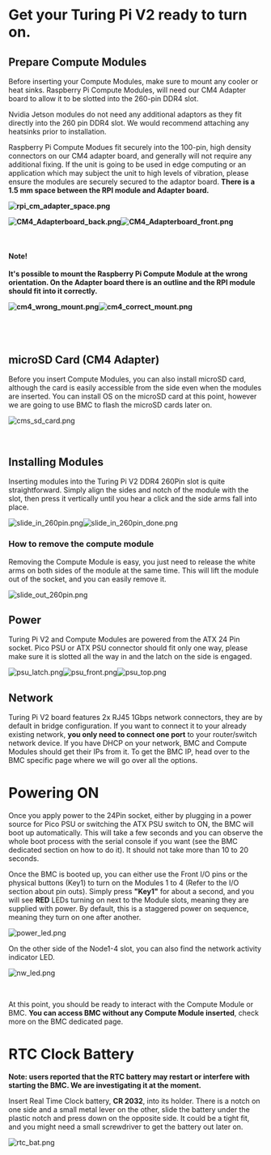 <h1 class="wysiwyg-text-align-left">Get your Turing Pi V2 ready to turn on.</h1>
<h2>Prepare Compute Modules</h2>
<p dir="auto">Before inserting your Compute Modules, make sure to mount any cooler or heat sinks. Raspberry Pi Compute Modules, will need our CM4 Adapter board to allow it to be slotted into the 260-pin DDR4 slot.</p>
<p dir="auto">Nvidia Jetson modules do not need any additional adaptors as they fit directly into the 260 pin DDR4 slot. We would recommend attaching any heatsinks prior to installation.</p>
<p dir="auto">Raspberry Pi Compute Modues fit securely into the 100-pin, high density connectors on our CM4 adapter board, and generally will not require any additional fixing. If the unit is going to be used in edge computing or an application which may subject the unit to high levels of vibration, please ensure the modules are securely secured to the adaptor board. <strong>There is a 1.5 mm space between the RPI module and Adapter board.</strong></p>
<p class="wysiwyg-text-align-center"><strong><img src="https://help.turingpi.com/hc/article_attachments/8865688012189" alt="rpi_cm_adapter_space.png"></strong></p>
<p class="wysiwyg-text-align-center"><strong><img src="https://help.turingpi.com/hc/article_attachments/8895101893405" alt="CM4_Adapterboard_back.png"><img src="https://help.turingpi.com/hc/article_attachments/8895101842077" alt="CM4_Adapterboard_front.png"></strong></p>
<p> </p>
<h4><strong>Note!</strong></h4>
<p class="wysiwyg-indent2"><strong>It's possible to mount the Raspberry Pi Compute Module at the wrong orientation. On the Adapter board there is an outline and the RPI module should fit into it correctly.</strong></p>
<p class="wysiwyg-indent2"><strong><img src="https://help.turingpi.com/hc/article_attachments/8895200388765" alt="cm4_wrong_mount.png"><img src="https://help.turingpi.com/hc/article_attachments/8895211212189" alt="cm4_correct_mount.png"></strong></p>
<h2> </h2>
<h2>microSD Card (CM4 Adapter)</h2>
<p>Before you insert Compute Modules, you can also install microSD card, although the card is easily accessible from the side even when the modules are inserted. You can install OS on the microSD card at this point, however we are going to use BMC to flash the microSD cards later on.</p>
<p class="wysiwyg-text-align-center"><img src="https://help.turingpi.com/hc/article_attachments/8807278435613" alt="cms_sd_card.png"></p>
<p> </p>
<h2>Installing Modules</h2>
<p>Inserting modules into the Turing Pi V2 DDR4 260Pin slot is quite straightforward. Simply align the sides and notch of the module with the slot, then press it vertically until you hear a click and the side arms fall into place.</p>
<p class="wysiwyg-text-align-center"><img src="https://help.turingpi.com/hc/article_attachments/8807277345053" alt="slide_in_260pin.png"><img src="https://help.turingpi.com/hc/article_attachments/8807277347997" alt="slide_in_260pin_done.png"></p>
<h3 class="wysiwyg-text-align-left">How to remove the compute module</h3>
<p>Removing the Compute Module is easy, you just need to release the white arms on both sides of the module at the same time. This will lift the module out of the socket, and you can easily remove it.</p>
<p class="wysiwyg-text-align-center"><img src="https://help.turingpi.com/hc/article_attachments/8807727745693" alt="slide_out_260pin.png"></p>
<h2 class="wysiwyg-text-align-left">Power</h2>
<p>Turing Pi V2 and Compute Modules are powered from the ATX 24 Pin socket. Pico PSU or ATX PSU connector should fit only one way, please make sure it is slotted all the way in and the latch on the side is engaged. </p>
<p><img src="https://help.turingpi.com/hc/article_attachments/8807957201565" alt="psu_latch.png"><img src="https://help.turingpi.com/hc/article_attachments/8807970487965" alt="psu_front.png"><img src="https://help.turingpi.com/hc/article_attachments/8807970490013" alt="psu_top.png"></p>
<h2>Network</h2>
<p>Turing Pi V2 board features 2x RJ45 1Gbps network connectors, they are by default in bridge configuration. If you want to connect it to your already existing network, <strong>you only need to connect one port</strong> to your router/switch network device. If you have DHCP on your network, BMC and Compute Modules should get their IPs from it. To get the BMC IP, head over to the BMC specific page where we will go over all the options.</p>
<h1>Powering ON</h1>
<p>Once you apply power to the 24Pin socket, either by plugging in a power source for Pico PSU or switching the ATX PSU switch to ON, the BMC will boot up automatically. This will take a few seconds and you can observe the whole boot process with the serial console if you want (see the BMC dedicated section on how to do it). It should not take more than 10 to 20 seconds.</p>
<p>Once the BMC is booted up, you can either use the Front I/O pins or the physical buttons (Key1) to turn on the Modules 1 to 4 (Refer to the I/O section about pin outs). Simply press <strong>"Key1"</strong> for about a second, and you will see <strong><span class="wysiwyg-color-red">RED</span></strong> LEDs turning on next to the Module slots, meaning they are supplied with power. By default, this is a staggered power on sequence, meaning they turn on one after another.</p>
<p class="wysiwyg-text-align-center"><img src="https://help.turingpi.com/hc/article_attachments/8839389413021" alt="power_led.png"></p>
<p class="wysiwyg-text-align-left">On the other side of the Node1-4 slot, you can also find the network activity indicator LED.</p>
<p class="wysiwyg-text-align-left"><img src="https://help.turingpi.com/hc/article_attachments/8839436269469" alt="nw_led.png"></p>
<p class="wysiwyg-text-align-left"> </p>
<p class="wysiwyg-text-align-left">At this point, you should be ready to interact with the Compute Module or BMC. <strong>You can access BMC without any Compute Module inserted</strong>, check more on the BMC dedicated page.</p>
<h1>RTC Clock Battery</h1>
<p><strong>Note: users reported that the RTC battery may restart or interfere with starting the BMC. We are investigating it at the moment. </strong></p>
<p>Insert Real Time Clock battery, <strong>CR 2032</strong>, into its holder. There is a notch on one side and a small metal lever on the other, slide the battery under the plastic notch and press down on the opposite side. It could be a tight fit, and you might need a small screwdriver to get the battery out later on.</p>
<p><img src="https://help.turingpi.com/hc/article_attachments/8805530949789" alt="rtc_bat.png"></p>
<p> </p>